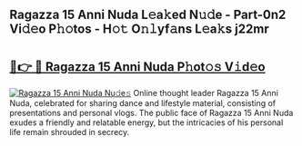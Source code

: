 ## Ragazza 15 Anni Nuda L𝚎a𝚔ed N𝚞𝚍e - Part-0n2 Vi𝚍𝚎o P𝚑𝚘tos - H𝚘𝚝 O𝚗𝚕yf𝚊ns L𝚎a𝚔s j22mr

# <h2><a href="http://kf22hg.oniu.top/?m=Ragazza+15+Anni+Nuda">🔗👉 🔴 Ragazza 15 Anni Nuda P𝚑ot𝚘𝚜 V𝚒d𝚎o</a></h2>

[![Ragazza 15 Anni Nuda Nu𝚍e𝚜](https://i.imgur.com/0qMVB7G.gif)](http://kf22hg.oniu.top/?m=Ragazza+15+Anni+Nuda)
Online thought leader Ragazza 15 Anni Nuda, celebrated for sharing dance and lifestyle material, consisting of presentations and personal vlogs. The public face of Ragazza 15 Anni Nuda exudes a friendly and relatable energy, but the intricacies of his personal life remain shrouded in secrecy.  
